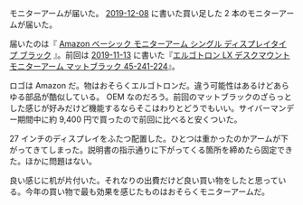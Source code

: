 モニターアームが届いた。 [2019-12-08][] に書いた買い足した 2 本のモニターアームが届いた。

届いたのは『 [Amazon ベーシック モニターアーム シングル ディスプレイタイプ ブラック][asin:B00MIBN16O] 』。前回は [2019-11-13][] に書いた『[エルゴトロン LX デスクマウント モニターアーム マットブラック 45-241-224][asin:B07Q8TJ2KL]』。

ロゴは Amazon だ。物はおそらくエルゴトロンだ。違う可能性はあるけどあらゆる部品が酷似している。 OEM なのだろう。前回のマットブラックのざらっとした感じが好みだけど機能するならそこはわりとどうでもいい。サイバーマンデー期間中に約 9,400 円で買ったので前回に比べると安くついた。

27 インチのディスプレイをふたつ配置した。ひとつは重かったのかアームが下がってきてしまった。説明書の指示通りに下がってくる箇所を締めたら固定できた。ほかに問題はない。

良い感じに机が片付いた。それなりの出費だけど良い買い物をしたと思っている。今年の買い物で最も効果を感じたものはおそらくモニターアームだ。

[2019-11-13]: https://blog.bouzuya.net/2019/11/13/
[2019-12-08]: https://blog.bouzuya.net/2019/12/08/
[asin:B00MIBN16O]: https://www.amazon.co.jp/dp/B00MIBN16O/
[asin:B07Q8TJ2KL]: https://www.amazon.co.jp/dp/B07Q8TJ2KL/
